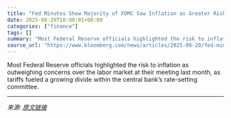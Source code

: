 ```yaml
---
title: "Fed Minutes Show Majority of FOMC Saw Inflation as Greater Risk"
date: 2025-08-20T18:00:01+08:00
categories: ["finance"]
tags: []
summary: "Most Federal Reserve officials highlighted the risk to inflation as outweighing concerns over the labor market at their meeting last month, as tariffs fueled a growing divide within the central bank’s"
source_url: "https://www.bloomberg.com/news/articles/2025-08-20/fed-minutes-show-majority-of-fomc-saw-inflation-as-greater-risk"
---
```


Most Federal Reserve officials highlighted the risk to inflation as outweighing concerns over the labor market at their meeting last month, as tariffs fueled a growing divide within the central bank’s rate-setting committee.

---

*来源: [原文链接](https://www.bloomberg.com/news/articles/2025-08-20/fed-minutes-show-majority-of-fomc-saw-inflation-as-greater-risk)*
